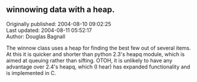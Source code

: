 ## winnowing data with a heap.  
Originally published: 2004-08-10 09:02:25  
Last updated: 2004-08-11 05:52:17  
Author: Douglas Bagnall  
  
The winnow class uses a heap for finding the best few out
of several items.  At this it is quicker and shorter than
python 2.3's heapq module, which is aimed at queuing rather
than sifting.  OTOH, it is unlikely to have any advantage over
2.4's heapq, which (I hear) has expanded functionality and is
implemented in C.